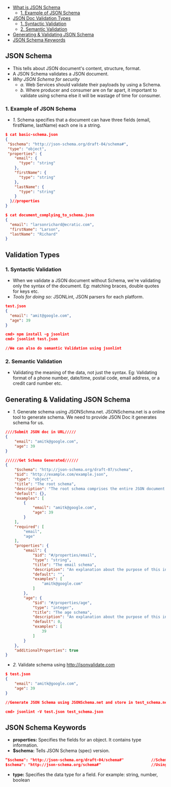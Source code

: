 - [What is JSON Schema](#what)
  - [1. Example of JSON Schema](#example)
- [JSON Doc Validation Types](#val)
  - [1. Syntactic Validation](#syntactic)
  - [2. Semantic Validation](#semantic)
- [Generating & Validating JSON Schema](#generate)
- [JSON Schema Keywords](#keywords)


<a name=what></a>
## JSON Schema
- This tells about JSON document's content, structure, format. 
- A JSON Schema validates a JSON document.
- *Why JSON Schema for security*
  - _a._ Web Services should validate their payloads by using a Schema.
  - _b._ Where producer and consumer are on far apart, it important to validate using schema else it will be wastage of time for consumer. 

<a name=example></a>
### 1. Example of JSON Schema
- *1.* Schema specifies that a document can have three fields (email, firstName, lastName) each one is a string.
```json
$ cat basic-schema.json
{
 "$schema": "http://json-schema.org/draft-04/schema#",
 "type": "object",
 "properties": {
    "email": {
      "type": "string"
    },
    "firstName": {
      "type": "string"
    },
    "lastName": {
      "type": "string"
    }
  }//properties    
}  

$ cat document_complying_to_schema.json
{
  "email": "larsonrichard@ecratic.com",
  "firstName": "Larson",
  "lastName": "Richard"
}
```

<a name=val></a>
## Validation Types

<a name=syntactic></a>
### 1. Syntactic Validation
- When we validate a JSON document without Schema, we're validating only the syntax of the document. Eg: matching braces, double quotes for keys etc.
- *Tools for doing so:* JSONLint, JSON parsers for each platform.
```json
test.json
{
  "email": "amit@google.com",
  "age": 39
}

cmd> npm install -g jsonlint
cmd> jsonlint test.json

//We can also do semantic Validation using jsonlint
```

<a name=semantic></a>
### 2. Semantic Validation
- Validating the meaning of the data, not just the syntax. Eg: Validating format of a phone number, date/time, postal code, email address, or a credit card number etc.

<a name=generate></a>
## Generating & Validating JSON Schema
- _1._ Generate schema using JSONSchma.net. JSONSchema.net is a online tool to generate schema. We need to provide JSON Doc it generates schema for us.
```json
////Submit JSON doc in URL/////
{
    "email": "amitk@google.com",
    "age": 39
}

//////Get Schema Generated//////
{
    "$schema": "http://json-schema.org/draft-07/schema",
    "$id": "http://example.com/example.json",
    "type": "object",
    "title": "The root schema",
    "description": "The root schema comprises the entire JSON document.",
    "default": {},
    "examples": [
        {
            "email": "amitk@google.com",
            "age": 39
        }
    ],
    "required": [
        "email",
        "age"
    ],
    "properties": {
        "email": {
            "$id": "#/properties/email",
            "type": "string",
            "title": "The email schema",
            "description": "An explanation about the purpose of this instance.",
            "default": "",
            "examples": [
                "amitk@google.com"
            ]
        },
        "age": {
            "$id": "#/properties/age",
            "type": "integer",
            "title": "The age schema",
            "description": "An explanation about the purpose of this instance.",
            "default": 0,
            "examples": [
                39
            ]
        }
    },
    "additionalProperties": true
}
```
- _2._ Validate schema using http://jsonvalidate.com
```json
$ test.json
{
    "email": "amitk@google.com",
    "age": 39
}

//Generate JSON Schema using JSONSchema.net and store in test_schema.net

cmd> jsonlint -V test.json test_schema.json
```

<a name=keywords></a>
## JSON Schema Keywords
- **properties:** Specifies the fields for an object. It contains type information.
- **$schema:** Tells JSON Schema (spec) version.
```json
“$schema": "http://json-schema.org/draft-04/schema#"            //Schema conforms to version 0.4
$schema": "http://json-schema.org/schema#"                      //Using latest version of the specification
```
- **type:** Specifies the data type for a field. For example: string, number, boolean

